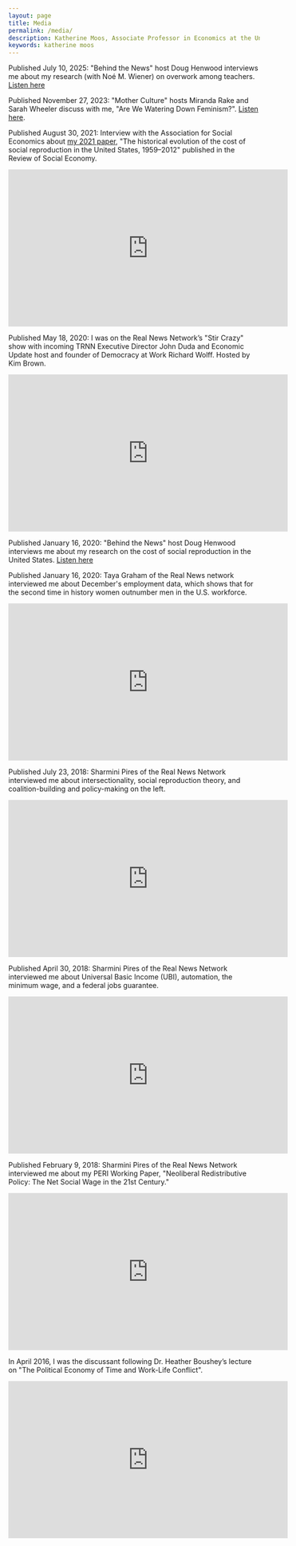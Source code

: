 ```yaml
---
layout: page
title: Media
permalink: /media/
description: Katherine Moos, Associate Professor in Economics at the University of Massachusetts Amherst
keywords: katherine moos
---
```


Published July 10, 2025: "Behind the News" host Doug Henwood interviews me about my research (with Noé M. Wiener) on overwork among teachers. [Listen here](https://kpfa.org/episode/behind-the-news-july-10-2025/)

Published November 27, 2023: "Mother Culture" hosts Miranda Rake and Sarah Wheeler discuss with me, "Are We Watering Down Feminism?". [Listen here](https://podcasters.spotify.com/pod/show/mother-culture-pod/episodes/Episode-5-Are-We-Watering-Down-Feminism-e2c9r9l).

Published August 30, 2021: Interview with the Association for Social Economics about [my 2021 paper](https://www.tandfonline.com/doi/full/10.1080/00346764.2019.1703031), "The historical evolution of the cost of social reproduction in the United States, 1959–2012" published in the Review of Social Economy.

<iframe width="560" height="315" src="https://www.youtube.com/embed/1eZQ9l5gXSM?si=Zc3HzofvSxR3srRv" title="YouTube video player" frameborder="0" allow="accelerometer; autoplay; clipboard-write; encrypted-media; gyroscope; picture-in-picture; web-share" referrerpolicy="strict-origin-when-cross-origin" allowfullscreen></iframe>

Published May 18, 2020: I was on the Real News Network’s "Stir Crazy" show with incoming TRNN Executive Director John Duda and Economic Update host and founder of Democracy at Work Richard Wolff. Hosted by Kim Brown.

<iframe width="560" height="315" src="https://www.youtube.com/embed/iMLhprapOEA?si=KwUZuIAx1g_rb-9r" title="YouTube video player" frameborder="0" allow="accelerometer; autoplay; clipboard-write; encrypted-media; gyroscope; picture-in-picture; web-share" allowfullscreen></iframe>

Published January 16, 2020: "Behind the News" host Doug Henwood interviews me about my research on the cost of social reproduction in the United States. [Listen here](https://lbo-news.com/2020/01/16/fresh-audio-product-203/)

Published January 16, 2020: Taya Graham of the Real News network interviewed me about December's employment data, which shows that for the second time in history women outnumber men in the U.S. workforce.

<iframe width="560" height="315" src="https://www.youtube.com/embed/yr6qQ0UXb0g?si=khsRG-o31atagd13" title="YouTube video player" frameborder="0" allow="accelerometer; autoplay; clipboard-write; encrypted-media; gyroscope; picture-in-picture; web-share" allowfullscreen></iframe>

Published July 23, 2018: Sharmini Pires of the Real News Network interviewed me about intersectionality, social reproduction theory, and coalition-building and policy-making on the left.

<iframe width="560" height="315" src="https://www.youtube.com/embed/T-NDSWRtVM0?si=wIQzxJ57xDe6jAiL" title="YouTube video player" frameborder="0" allow="accelerometer; autoplay; clipboard-write; encrypted-media; gyroscope; picture-in-picture; web-share" allowfullscreen></iframe>

Published April 30, 2018: Sharmini Pires of the Real News Network interviewed me about Universal Basic Income (UBI), automation, the minimum wage, and a federal jobs guarantee.

<iframe width="560" height="315" src="https://www.youtube.com/embed/Mxo9DstIaiw?si=Bw4Mfoo0vbUyuzf_" title="YouTube video player" frameborder="0" allow="accelerometer; autoplay; clipboard-write; encrypted-media; gyroscope; picture-in-picture; web-share" allowfullscreen></iframe>

Published February 9, 2018: Sharmini Pires of the Real News Network interviewed me about my PERI Working Paper, "Neoliberal Redistributive Policy: The Net Social Wage in the 21st Century."

<iframe width="560" height="315" src="https://www.youtube.com/embed/hIcFi5hP8tQ?si=fs_IpOHPiDSyEwx2" title="YouTube video player" frameborder="0" allow="accelerometer; autoplay; clipboard-write; encrypted-media; gyroscope; picture-in-picture; web-share" allowfullscreen></iframe>

In April 2016, I was the discussant following Dr. Heather Boushey’s lecture on "The Political Economy of Time and Work-Life Conflict".

<iframe width="560" height="315" src="https://www.youtube.com/embed/4I-0E7Uhan0?si=PyMVltojxgoYSJC2" title="YouTube video player" frameborder="0" allow="accelerometer; autoplay; clipboard-write; encrypted-media; gyroscope; picture-in-picture; web-share" allowfullscreen></iframe>
